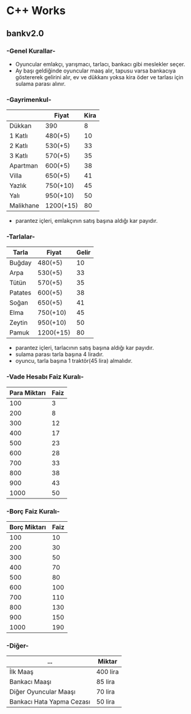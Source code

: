 # C++ Works
##  bankv2.0
### -Genel Kurallar-
- Oyuncular emlakçı, yarışmacı, tarlacı, bankacı gibi meslekler seçer.
- Ay başı geldiğinde oyuncular maaş alır, tapusu varsa bankacıya göstererek gelirini alır, ev ve dükkanı yoksa kira öder ve tarlası için sulama parası alınır.
### -Gayrimenkul-
|           |Fiyat          |Kira     |
|-----------|---------------|---------|  
|Dükkan     |    390        |     8   |
|1 Katlı    |   480(+5)     |    10   |
|2 Katlı    |   530(+5)     |    33   |
|3 Katlı    |   570(+5)     |    35   |
|Apartman   |   600(+5)     |    38   |
|Villa      |   650(+5)     |    41   |
|Yazlık     |   750(+10)    |    45   |
|Yalı       |   950(+10)    |    50   |
|Malikhane  |   1200(+15)   |    80   |

- parantez içleri, emlakçının satış başına aldığı kar payıdır.
### -Tarlalar-

| Tarla     |Fiyat          |Gelir    |
|-----------|---------------|---------|               
|Buğday     |   480(+5)     |    10   |
|Arpa       |   530(+5)     |    33   |
|Tütün      |   570(+5)     |    35   |
|Patates    |   600(+5)     |    38   |
|Soğan      |   650(+5)     |    41   |
|Elma       |   750(+10)    |    45   |
|Zeytin     |   950(+10)    |    50   |
|Pamuk      |   1200(+15)   |    80   |  

- parantez içleri, tarlacının satış başına aldığı kar payıdır.
- sulama parası tarla başına 4 liradır.
- oyuncu, tarla başına 1 traktör(45 lira) almalıdır.
### -Vade Hesabı Faiz Kuralı-
|Para Miktarı  | Faiz   |
|--------------|--------|
|100           |3       |
|200           |8       |      
|300           |12      |
|400           |17      |
|500           |23      |
|600           |28      |
|700           |33      |
|800           |38      |
|900           |43      |
|1000          |50      |

### -Borç Faiz Kuralı-
|Borç Miktarı  | Faiz   |
|--------------|--------|
|100           |10      |
|200           |30      |      
|300           |50      |
|400           |70      |
|500           |80      |
|600           |100     |
|700           |110     |
|800           |130     |
|900           |150     |
|1000          |190     |
### -Diğer-
|...                      |Miktar  |
|-------------------------|--------|
|İlk Maaş                 |400 lira|
|Bankacı Maaşı            |85 lira |
|Diğer Oyuncular Maaşı    |70 lira |
|Bankacı Hata Yapma Cezası|50 lira |
